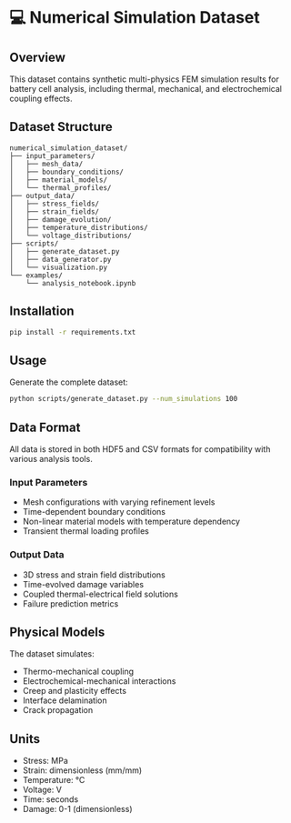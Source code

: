 # 💻 Numerical Simulation Dataset

## Overview
This dataset contains synthetic multi-physics FEM simulation results for battery cell analysis, including thermal, mechanical, and electrochemical coupling effects.

## Dataset Structure

```
numerical_simulation_dataset/
├── input_parameters/
│   ├── mesh_data/
│   ├── boundary_conditions/
│   ├── material_models/
│   └── thermal_profiles/
├── output_data/
│   ├── stress_fields/
│   ├── strain_fields/
│   ├── damage_evolution/
│   ├── temperature_distributions/
│   └── voltage_distributions/
├── scripts/
│   ├── generate_dataset.py
│   ├── data_generator.py
│   └── visualization.py
└── examples/
    └── analysis_notebook.ipynb
```

## Installation

```bash
pip install -r requirements.txt
```

## Usage

Generate the complete dataset:
```bash
python scripts/generate_dataset.py --num_simulations 100
```

## Data Format

All data is stored in both HDF5 and CSV formats for compatibility with various analysis tools.

### Input Parameters
- Mesh configurations with varying refinement levels
- Time-dependent boundary conditions
- Non-linear material models with temperature dependency
- Transient thermal loading profiles

### Output Data
- 3D stress and strain field distributions
- Time-evolved damage variables
- Coupled thermal-electrical field solutions
- Failure prediction metrics

## Physical Models

The dataset simulates:
- Thermo-mechanical coupling
- Electrochemical-mechanical interactions
- Creep and plasticity effects
- Interface delamination
- Crack propagation

## Units
- Stress: MPa
- Strain: dimensionless (mm/mm)
- Temperature: °C
- Voltage: V
- Time: seconds
- Damage: 0-1 (dimensionless)